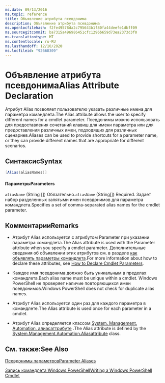 ```yaml
---
ms.date: 09/13/2016
ms.topic: reference
title: Объявление атрибута псевдонима
description: Объявление атрибута псевдонима
ms.openlocfilehash: f2fe49578da2c795643b1f80fa44deefe1dbff09
ms.sourcegitcommit: ba7315a496986451cfc1296b659d73ea2373d3f0
ms.translationtype: MT
ms.contentlocale: ru-RU
ms.lasthandoff: 12/10/2020
ms.locfileid: "92668309"
---
```

# <a name="alias-attribute-declaration"></a><span data-ttu-id="36710-103">Объявление атрибута псевдонима</span><span class="sxs-lookup"><span data-stu-id="36710-103">Alias Attribute Declaration</span></span>

<span data-ttu-id="36710-104">Атрибут Alias позволяет пользователю указать различные имена для параметра командлета.</span><span class="sxs-lookup"><span data-stu-id="36710-104">The Alias attribute allows the user to specify different names for a cmdlet parameter.</span></span> <span data-ttu-id="36710-105">Псевдонимы можно использовать для предоставления сочетаний клавиш для имени параметра или для предоставления различных имен, подходящих для различных сценариев.</span><span class="sxs-lookup"><span data-stu-id="36710-105">Aliases can be used to provide shortcuts for a parameter name, or they can provide different names that are appropriate for different scenarios.</span></span>

## <a name="syntax"></a><span data-ttu-id="36710-106">Синтаксис</span><span class="sxs-lookup"><span data-stu-id="36710-106">Syntax</span></span>

```csharp
[Alias(aliasNames)]
```

#### <a name="parameters"></a><span data-ttu-id="36710-107">Параметры</span><span class="sxs-lookup"><span data-stu-id="36710-107">Parameters</span></span>

<span data-ttu-id="36710-108">`aliasName` (String []) Обязательно.</span><span class="sxs-lookup"><span data-stu-id="36710-108">`aliasName` (String[]) Required.</span></span> <span data-ttu-id="36710-109">Задает набор разделенных запятыми имен псевдонимов для параметра командлета.</span><span class="sxs-lookup"><span data-stu-id="36710-109">Specifies a set of comma-separated alias names for the cmdlet parameter.</span></span>

## <a name="remarks"></a><span data-ttu-id="36710-110">Комментарии</span><span class="sxs-lookup"><span data-stu-id="36710-110">Remarks</span></span>

- <span data-ttu-id="36710-111">Атрибут Alias используется с атрибутом Parameter при указании параметра командлета.</span><span class="sxs-lookup"><span data-stu-id="36710-111">The Alias attribute is used with the Parameter attribute when you specify a cmdlet parameter.</span></span> <span data-ttu-id="36710-112">Дополнительные сведения об объявлении этих атрибутов см. в разделе [как объявлять параметры командлета](./how-to-declare-cmdlet-parameters.md).</span><span class="sxs-lookup"><span data-stu-id="36710-112">For more information about how to declare these attributes, see [How to Declare Cmdlet Parameters](./how-to-declare-cmdlet-parameters.md).</span></span>

- <span data-ttu-id="36710-113">Каждое имя псевдонима должно быть уникальным в пределах командлета.</span><span class="sxs-lookup"><span data-stu-id="36710-113">Each alias name must be unique within a cmdlet.</span></span> <span data-ttu-id="36710-114">Windows PowerShell не проверяет наличие повторяющихся имен псевдонимов.</span><span class="sxs-lookup"><span data-stu-id="36710-114">Windows PowerShell does not check for duplicate alias names.</span></span>

- <span data-ttu-id="36710-115">Атрибут Alias используется один раз для каждого параметра в командлете.</span><span class="sxs-lookup"><span data-stu-id="36710-115">The Alias attribute is used once for each parameter in a cmdlet.</span></span>

- <span data-ttu-id="36710-116">Атрибут Alias определяется классом [System. Management. Automation. алиасаттрибуте](/dotnet/api/System.Management.Automation.AliasAttribute) .</span><span class="sxs-lookup"><span data-stu-id="36710-116">The Alias attribute is defined by the [System.Management.Automation.Aliasattribute](/dotnet/api/System.Management.Automation.AliasAttribute) class.</span></span>

## <a name="see-also"></a><span data-ttu-id="36710-117">См. также:</span><span class="sxs-lookup"><span data-stu-id="36710-117">See Also</span></span>

[<span data-ttu-id="36710-118">Псевдонимы параметров</span><span class="sxs-lookup"><span data-stu-id="36710-118">Parameter Aliases</span></span>](./parameter-aliases.md)

[<span data-ttu-id="36710-119">Запись командлета Windows PowerShell</span><span class="sxs-lookup"><span data-stu-id="36710-119">Writing a Windows PowerShell Cmdlet</span></span>](./writing-a-windows-powershell-cmdlet.md)
